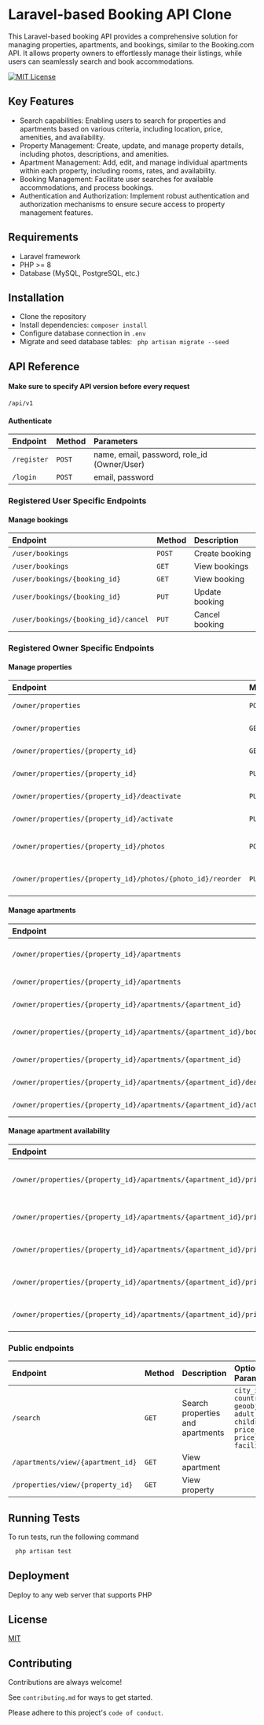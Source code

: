 
# Laravel-based Booking API Clone

This Laravel-based booking API provides a comprehensive solution for managing properties, apartments, and bookings, similar to the Booking.com API. It allows property owners to effortlessly manage their listings, while users can seamlessly search and book accommodations.

[![MIT License](https://img.shields.io/badge/License-MIT-blue.svg)](https://choosealicense.com/licenses/mit/)

## Key Features

- Search capabilities: Enabling users to search for properties and apartments based on various criteria, including location, price, amenities, and availability.
- Property Management: Create, update, and manage property details, including photos, descriptions, and amenities.
- Apartment Management: Add, edit, and manage individual apartments within each property, including rooms, rates, and availability.
- Booking Management: Facilitate user searches for available accommodations, and process bookings.
- Authentication and Authorization: Implement robust authentication and authorization mechanisms to ensure secure access to property management features.




## Requirements
- Laravel framework
- PHP >= 8
- Database (MySQL, PostgreSQL, etc.)
## Installation
    
- Clone the repository
- Install dependencies: ``` composer install ```
- Configure database connection in ``` .env ```
- Migrate and seed database tables: ``` php artisan migrate --seed```
## API Reference

#### Make sure to specify API version before every request

``
 /api/v1
``
#### Authenticate
| Endpoint  | Method   | Parameters                |
| :-------- | :------- | :------------------------- |
| `/register`  | `POST` | name, email, password, role_id (Owner/User) |
| `/login`  | `POST` | email, password | 

### Registered User Specific Endpoints
#### Manage bookings
| Endpoint  | Method   | Description                |
| :-------- | :------- | :------------------------- |
| `/user/bookings`  | `POST` | Create booking | 
| `/user/bookings`  | `GET` | View bookings | 
| `/user/bookings/{booking_id}`  | `GET` | View booking | 
| `/user/bookings/{booking_id}`  | `PUT` | Update booking | 
| `/user/bookings/{booking_id}/cancel`  | `PUT` | Cancel booking | 

### Registered Owner Specific Endpoints
#### Manage properties
| Endpoint  | Method   | Description                |
| :-------- | :------- | :------------------------- |
| `/owner/properties`  | `POST` | Create property | 
| `/owner/properties`  | `GET` | View properties | 
| `/owner/properties/{property_id}`  | `GET` | View property | 
| `/owner/properties/{property_id}`  | `PUT` | Update property | 
| `/owner/properties/{property_id}/deactivate`  | `PUT` | Deactivate property | 
| `/owner/properties/{property_id}/activate`  | `PUT` | Activate property | 
| `/owner/properties/{property_id}/photos`  | `POST` | Store property photos | 
| `/owner/properties/{property_id}/photos/{photo_id}/reorder`  | `PUT` | Update photo's order | 


#### Manage apartments
| Endpoint  | Method   | Description                |
| :-------- | :------- | :------------------------- |
| `/owner/properties/{property_id}/apartments`  | `GET` | View property's apartments | 
| `/owner/properties/{property_id}/apartments`  | `POST` | Create apartment | 
| `/owner/properties/{property_id}/apartments/{apartment_id}`  | `GET` | View apartment | 
| `/owner/properties/{property_id}/apartments/{apartment_id}/bookings`  | `GET` | View apartment bookings | 
| `/owner/properties/{property_id}/apartments/{apartment_id}`  | `PUT` | Update apartment | 
| `/owner/properties/{property_id}/apartments/{apartment_id}/deactivate`  | `PUT` | Diactivate apartment | 
| `/owner/properties/{property_id}/apartments/{apartment_id}/activate`  | `PUT` | Activate apartment | 

#### Manage apartment availability
| Endpoint  | Method   | Description                |
| :-------- | :------- | :------------------------- |
| `/owner/properties/{property_id}/apartments/{apartment_id}/prices`  | `GET` | View apartment availability prices
| `/owner/properties/{property_id}/apartments/{apartment_id}/prices`  | `POST` | Create apartment price
| `/owner/properties/{property_id}/apartments/{apartment_id}/prices/{price_id}`  | `GET` | View apartment price
| `/owner/properties/{property_id}/apartments/{apartment_id}/prices/{price_id}`  | `PUT` | Update apartment price
| `/owner/properties/{property_id}/apartments/{apartment_id}/prices/{price_id}`  | `DELETE` | Delete apartment price

### Public endpoints
| Endpoint  | Method   | Description | Optional Parameters |
| :-------- | :------- | :---------- | :---------- |
| `/search`  | `GET` | Search properties and apartments | `city_id, country_id, geoobject_id, adult_capacity, children_capacity, price_from, price_to, facilities`
| `/apartments/view/{apartment_id}`  | `GET` | View apartment |  |
| `/properties/view/{property_id}`  | `GET` | View property |  |





## Running Tests

To run tests, run the following command

```bash
  php artisan test
```


## Deployment

Deploy to any web server that supports PHP



## License

[MIT](https://choosealicense.com/licenses/mit/)


## Contributing

Contributions are always welcome!

See `contributing.md` for ways to get started.

Please adhere to this project's `code of conduct`.

